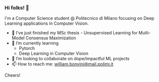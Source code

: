 ### Hi folks! 👋
I'm a Computer Science student @ Politecnico di Milano focusing on Deep Learning applications in Computer Vision. 
- 🔭 I’ve just finished my MSc thesis - Unsupervised Learning for Multi-Model Consensus Maximization
- 🌱 I’m currently learning 
  - Pytorch 
  - Deep Learning in Computer Vision
- 👯 I’m looking to collaborate on dope/impactful ML projects
- 📫 How to reach me: william.bonvini@mail.polimi.it   

Cheers!

<!--
**WilliamBonvini/WilliamBonvini** is a ✨ _special_ ✨ repository because its `README.md` (this file) appears on your GitHub profile.

Here are some ideas to get you started:

- 🔭 I’m currently working on ...
- 🤔 I’m looking for help with ...
- 💬 Ask me about ...
- 📫 How to reach me: ...
- 😄 Pronouns: ...
- ⚡ Fun fact: ...
-->
